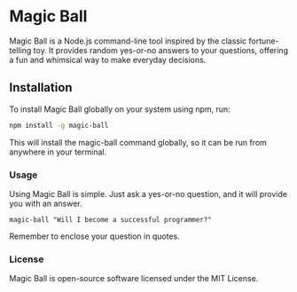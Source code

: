 # Magic Ball

Magic Ball is a Node.js command-line tool inspired by the classic fortune-telling toy. It provides random yes-or-no answers to your questions, offering a fun and whimsical way to make everyday decisions.

## Installation

To install Magic Ball globally on your system using npm, run:

```bash
npm install -g magic-ball
```

This will install the magic-ball command globally, so it can be run from anywhere in your terminal.

### Usage
Using Magic Ball is simple. Just ask a yes-or-no question, and it will provide you with an answer.

```
magic-ball "Will I become a successful programmer?"
```
Remember to enclose your question in quotes.

### License
Magic Ball is open-source software licensed under the MIT License.